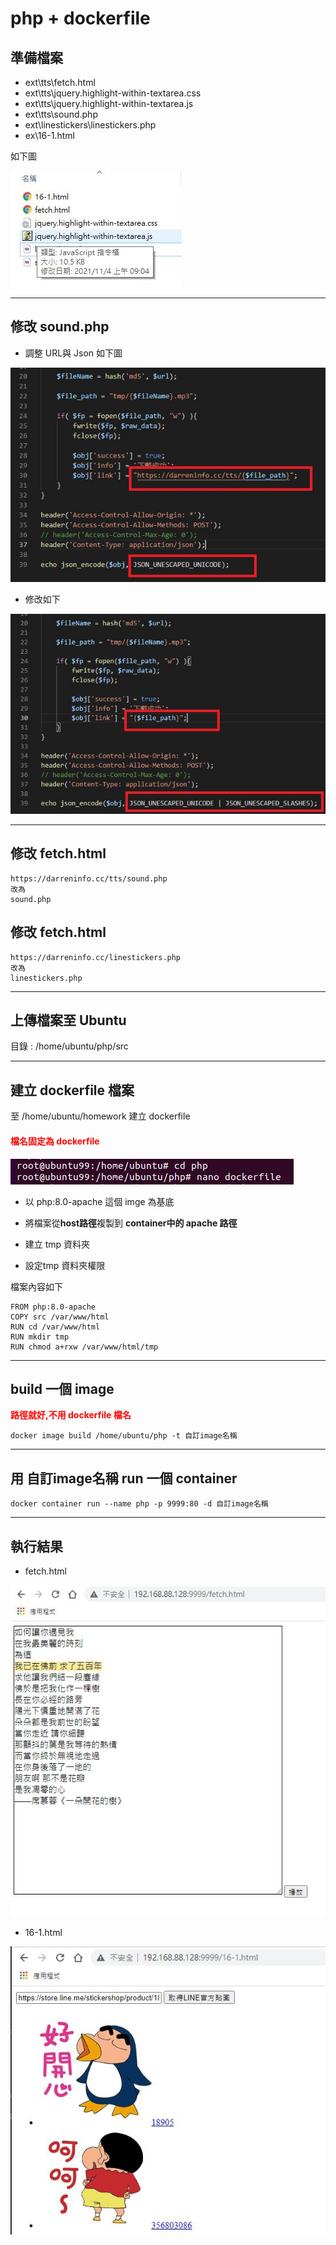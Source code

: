 # php + dockerfile

## 準備檔案 
- ext\tts\fetch.html
- ext\tts\jquery.highlight-within-textarea.css
- ext\tts\jquery.highlight-within-textarea.js
- ext\tts\sound.php
- ext\linestickers\linestickers.php
- ex\16-1.html

如下圖

![phpfile](imgs/php1.jpg)

---

## 修改 sound.php

- 調整 URL與 Json 如下圖

![sound.php](imgs/php2.jpg)

- 修改如下

![sound.php](imgs/php3.jpg)


---

## 修改 fetch.html
```
https://darreninfo.cc/tts/sound.php
改為
sound.php
```

## 修改 fetch.html
```
https://darreninfo.cc/linestickers.php
改為
linestickers.php
```
---


## 上傳檔案至 Ubuntu
目錄 : 
/home/ubuntu/php/src

---
## 建立 dockerfile 檔案
至 /home/ubuntu/homework 建立 dockerfile
#### <font color=red>檔名固定為 dockerfile </font>
![建立 dockerfile 檔案](imgs/php4.jpg)

- 以 php:8.0-apache 這個 imge 為基底

- 將檔案從**host路徑**複製到 **container中的 apache 路徑**

- 建立 tmp 資料夾

- 設定tmp 資料夾權限

檔案內容如下
```
FROM php:8.0-apache
COPY src /var/www/html
RUN cd /var/www/html
RUN mkdir tmp
RUN chmod a+rxw /var/www/html/tmp
```


---
## build 一個 image 
**<font color=red>路徑就好,不用 dockerfile 檔名</font>**
```
docker image build /home/ubuntu/php -t 自訂image名稱
```

---
## 用 自訂image名稱 run 一個 container
```
docker container run --name php -p 9999:80 -d 自訂image名稱
```

---

## 執行結果

- fetch.html

![fetch.html執行結果](imgs/php5.jpg)

- 16-1.html

![16-1.html執行結果](imgs/php6.jpg)
